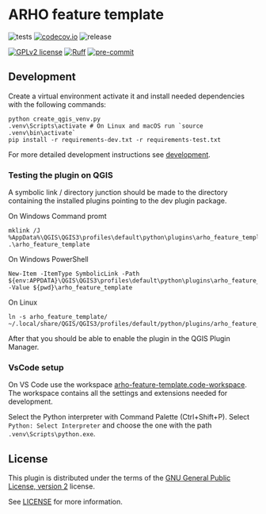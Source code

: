 # ARHO feature template
![tests](https://github.com/GispoCoding/arho-feature-template/workflows/Tests/badge.svg)
[![codecov.io](https://codecov.io/github/GispoCoding/arho-feature-template/coverage.svg?branch=main)](https://codecov.io/github/GispoCoding/arho-feature-template?branch=main)
![release](https://github.com/GispoCoding/arho-feature-template/workflows/Release/badge.svg)

[![GPLv2 license](https://img.shields.io/badge/License-GPLv2-blue.svg)](https://www.gnu.org/licenses/old-licenses/gpl-2.0.en.html)
[![Ruff](https://img.shields.io/endpoint?url=https://raw.githubusercontent.com/astral-sh/ruff/main/assets/badge/v2.json)](https://github.com/astral-sh/ruff)
[![pre-commit](https://img.shields.io/badge/pre--commit-enabled-brightgreen?logo=pre-commit&logoColor=white)](https://github.com/pre-commit/pre-commit)

## Development

Create a virtual environment activate it and install needed dependencies with the following commands:
```console
python create_qgis_venv.py
.venv\Scripts\activate # On Linux and macOS run `source .venv\bin\activate`
pip install -r requirements-dev.txt -r requirements-test.txt
```

For more detailed development instructions see [development](docs/development.md).

### Testing the plugin on QGIS

A symbolic link / directory junction should be made to the directory containing the installed plugins pointing to the dev plugin package.

On Windows Command promt
```console
mklink /J %AppData%\QGIS\QGIS3\profiles\default\python\plugins\arho_feature_template .\arho_feature_template
```

On Windows PowerShell
```console
New-Item -ItemType SymbolicLink -Path ${env:APPDATA}\QGIS\QGIS3\profiles\default\python\plugins\arho_feature_template -Value ${pwd}\arho_feature_template
```

On Linux
```console
ln -s arho_feature_template/ ~/.local/share/QGIS/QGIS3/profiles/default/python/plugins/arho_feature_template
```

After that you should be able to enable the plugin in the QGIS Plugin Manager.

### VsCode setup

On VS Code use the workspace [arho-feature-template.code-workspace](arho-feature-template.code-workspace).
The workspace contains all the settings and extensions needed for development.

Select the Python interpreter with Command Palette (Ctrl+Shift+P). Select `Python: Select Interpreter` and choose
the one with the path `.venv\Scripts\python.exe`.

## License
This plugin is distributed under the terms of the [GNU General Public License, version 2](https://www.gnu.org/licenses/old-licenses/gpl-2.0.en.html) license.

See [LICENSE](LICENSE) for more information.
